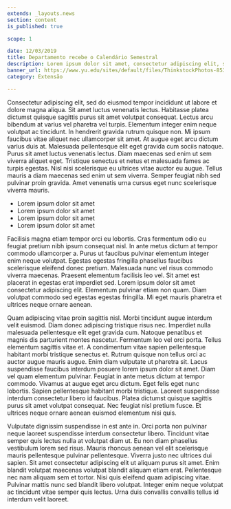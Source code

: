 ```yaml
---
extends: _layouts.news
section: content
is_published: true

scope: 1

date: 12/03/2019
title: Departamento recebe o Calendário Semestral
description: Lorem ipsum dolor sit amet, consectetur adipiscing elit, sed do eiusmod tempor incididunt ut labore et dolore magna aliqua. Augue interdum velit euismod in pellentesque massa. In mollis nunc s
banner_url: https://www.yu.edu/sites/default/files/ThinkstockPhotos-853673106.jpg
category: Extensão

---
```


Consectetur adipiscing elit, sed do eiusmod tempor incididunt ut labore et dolore magna aliqua. Sit amet luctus venenatis lectus. Habitasse platea dictumst quisque sagittis purus sit amet volutpat consequat. Lectus arcu bibendum at varius vel pharetra vel turpis. Elementum integer enim neque volutpat ac tincidunt. In hendrerit gravida rutrum quisque non. Mi ipsum faucibus vitae aliquet nec ullamcorper sit amet. At augue eget arcu dictum varius duis at. Malesuada pellentesque elit eget gravida cum sociis natoque. Purus sit amet luctus venenatis lectus. Diam maecenas sed enim ut sem viverra aliquet eget. Tristique senectus et netus et malesuada fames ac turpis egestas. Nisl nisi scelerisque eu ultrices vitae auctor eu augue. Tellus mauris a diam maecenas sed enim ut sem viverra. Semper feugiat nibh sed pulvinar proin gravida. Amet venenatis urna cursus eget nunc scelerisque viverra mauris.

* Lorem ipsum dolor sit amet  
* Lorem ipsum dolor sit amet  
* Lorem ipsum dolor sit amet  
* Lorem ipsum dolor sit amet  

Facilisis magna etiam tempor orci eu lobortis. Cras fermentum odio eu feugiat pretium nibh ipsum consequat nisl. In ante metus dictum at tempor commodo ullamcorper a. Purus ut faucibus pulvinar elementum integer enim neque volutpat. Egestas egestas fringilla phasellus faucibus scelerisque eleifend donec pretium. Malesuada nunc vel risus commodo viverra maecenas. Praesent elementum facilisis leo vel. Sit amet est placerat in egestas erat imperdiet sed. Lorem ipsum dolor sit amet consectetur adipiscing elit. Elementum pulvinar etiam non quam. Diam volutpat commodo sed egestas egestas fringilla. Mi eget mauris pharetra et ultrices neque ornare aenean.

Quam adipiscing vitae proin sagittis nisl. Morbi tincidunt augue interdum velit euismod. Diam donec adipiscing tristique risus nec. Imperdiet nulla malesuada pellentesque elit eget gravida cum. Natoque penatibus et magnis dis parturient montes nascetur. Fermentum leo vel orci porta. Tellus elementum sagittis vitae et. A condimentum vitae sapien pellentesque habitant morbi tristique senectus et. Rutrum quisque non tellus orci ac auctor augue mauris augue. Enim diam vulputate ut pharetra sit. Lacus suspendisse faucibus interdum posuere lorem ipsum dolor sit amet. Diam vel quam elementum pulvinar. Feugiat in ante metus dictum at tempor commodo. Vivamus at augue eget arcu dictum. Eget felis eget nunc lobortis. Sapien pellentesque habitant morbi tristique. Laoreet suspendisse interdum consectetur libero id faucibus. Platea dictumst quisque sagittis purus sit amet volutpat consequat. Nec feugiat nisl pretium fusce. Et ultrices neque ornare aenean euismod elementum nisi quis.

Vulputate dignissim suspendisse in est ante in. Orci porta non pulvinar neque laoreet suspendisse interdum consectetur libero. Tincidunt vitae semper quis lectus nulla at volutpat diam ut. Eu non diam phasellus vestibulum lorem sed risus. Mauris rhoncus aenean vel elit scelerisque mauris pellentesque pulvinar pellentesque. Viverra justo nec ultrices dui sapien. Sit amet consectetur adipiscing elit ut aliquam purus sit amet. Enim blandit volutpat maecenas volutpat blandit aliquam etiam erat. Pellentesque nec nam aliquam sem et tortor. Nisi quis eleifend quam adipiscing vitae. Pulvinar mattis nunc sed blandit libero volutpat. Integer enim neque volutpat ac tincidunt vitae semper quis lectus. Urna duis convallis convallis tellus id interdum velit laoreet.

